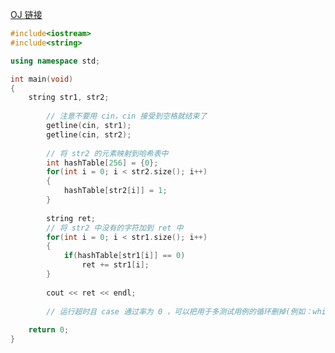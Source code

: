[OJ 链接](https://www.nowcoder.com/practice/f0db4c36573d459cae44ac90b90c6212?tpId=85&&tqId=29868&rp=1&ru=/activity/oj&qru=/ta/2017test/question-ranking)

```cpp
#include<iostream>
#include<string>

using namespace std;

int main(void)
{
    string str1, str2;
 
        // 注意不要用 cin，cin 接受到空格就结束了
        getline(cin, str1);
        getline(cin, str2);
        
        // 将 str2 的元素映射到哈希表中
        int hashTable[256] = {0};
        for(int i = 0; i < str2.size(); i++)
        {
            hashTable[str2[i]] = 1;
        }
        
        string ret;
    	// 将 str2 中没有的字符加到 ret 中
        for(int i = 0; i < str1.size(); i++)
        {
            if(hashTable[str1[i]] == 0)
                ret += str1[i];
        }
        
        cout << ret << endl;
		
    	// 运行超时且 case 通过率为 0 ，可以把用于多测试用例的循环删掉(例如：while(1))
    
    return 0;
}
```

